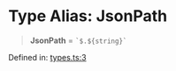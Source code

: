 # Type Alias: JsonPath

> **JsonPath** = `` `$.${string}` ``

Defined in: [types.ts:3](https://github.com/laruss/react-text-game/blob/69d70d1469d5c42a37ce3eebe7e9ba2b0e018eba/packages/core/src/types.ts#L3)
